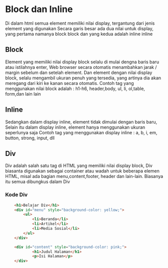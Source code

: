 # Block dan Inline
Di dalam html semua element memiliki nilai display, tergantung dari jenis element yang digunakan
Secara garis besar ada dua nilai untuk display, yang pertama namanya block block dan yang kedua adalah inline inline

## Block
Element yang memiliki nilai display block selalu di mulai dengna baris baru atau istilahnya enter,
Web browser secara otomatis menambahkan jarak / margin sebelum dan setelah element.
Dan element dengan nilai display block, selalu mengambil ukuran penuh yang tersedia, yang artinya dia akan meregang dari kiri ke kanan secara otomatis.
Contoh tag yang menggunakan nilai block adalah : 
h1-h6, header,body, ul, li, ol,table, form,dan lain lain

## Inline
Sedangkan dalam display inline, element tidak dimulai dengan baris baru, Selain itu dalam display inline, element hanya menggunakan ukuran seperlunya saja 
Contoh tag yang menggunakan display inline : 
a, b, i, em, button, strong, input, dll

## Div
Div adalah salah satu tag di HTML yang memiliki nilai display block, Div biasanta digunakan sebagai container atau wadah untuk beberapa elemen HTML, misal ada bagian menu,content,footer, header dan lain-lain.
Biasanya itu semua dibungkus dalam Div

### Kode Div
```html
    <h1>Belajar Div</h1>
    <div id="menu" style="background-color: yellow;">
        <ul>
            <li>Beranda</li>
            <li>Artikel</li>
            <li>Media Sosial</li>
        </ul>
    </div>

    <div id="content" style="background-color: pink;">
            <h1>Judul Halaman</h1>
            <p>Isi Halaman</p>
    </div>
```